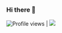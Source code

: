### Hi there 👋
![Profile views](https://gpvc.arturio.dev/lisadean) | <a href="https://twitter.com/intent/follow?screen_name=LisaRDean&tw_p=followbutton"><img src="https://img.shields.io/twitter/follow/LisaRDean?label=%40LisaRDean&style=social"></a>

<!--
**lisadean/lisadean** is a ✨ _special_ ✨ repository because its `README.md` (this file) appears on your GitHub profile.

Here are some ideas to get you started:

- 🔭 I’m currently working on ...
- 🌱 I’m currently learning ...
- 👯 I’m looking to collaborate on ...
- 🤔 I’m looking for help with ...
- 💬 Ask me about ...
- 📫 How to reach me: ...
- 😄 Pronouns: ...
- ⚡ Fun fact: ...
-->
